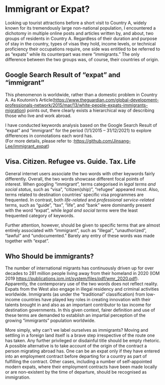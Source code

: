 # Immigrant or Expat?

Looking up tourist attractions before a short visit to Country A, widely known for its tremendously large non-national population, I encountered a dichotomy in multiple online posts and articles written by, and about, two groups of residents in Country A. Regardless of their duration and purpose of stay in the country, types of visas they hold, income levels, or technical proficiency their occupations require, one side was entitled to be referred to as “expats” while its counterpart was mere “immigrants.” The only difference between the two groups was, of course, their countries of origin.

##  Google Search Result of “expat” and “immigrant”

This phenomenon is worldwide, rather than a domestic problem in Country A. As Koutonin’s Article(https://www.theguardian.com/global-development-professionals-network/2015/mar/13/white-people-expats-immigrants-migration) points out, there clearly exists a hierarchical way of describing those who live and work abroad.

I have conducted keywords analysis based on the Google Search Result of “expat” and “immigrant” for the period (1/1/2015 – 31/12/2021) to explore differences in connotations each word has.    
(For more details, please refer to :https://github.com/Jinsang-Lee/immigrant_expat)


## Visa. Citizen. Refugee vs. Guide. Tax. Life

General internet users associate the two words with other keywords fairly differently. Overall, the two words showcase different focal points of interest. When googling “immigrant”, terms categorised in _legal terms and social status_, such as “visa”, “citizen(ship)”, “refugee” appeared most. Also, terms related to destination countries’ specific visa programmes are frequented. In contrast, both _life-related_ and _professional service-related_ terms, such as “guide”, “tax”, “life”, and “bank” were dominantly present with the word “expat”, while _legal and social terms_ were the least frequented category of keywords.

Further attention, however, should be given to specific terms that are almost entirely associated with “immigrant”, such as “illegal”, “unauthorized”, “lawful” and “undocumented.” Barely any entry of these words was made together with “expat”. 

## Who Should be immigrants?

The number of international migrants has continuously driven up for over decades to 281 million people living away from their homeland in 2020 (IOM 2019 https://publications.iom.int/system/files/pdf/wmr_2020.pdf). Apparently, the contemporary use of the two words does not reflect reality. Expats from the West also engage in illegal residency and criminal activities worldwide. Immigrants (as under the “traditional” classification) from low-income countries have played key roles in creating innovation with their talents brought in and also as an important contributor to tax income for destination governments. In this given context, fairer definition and use of these terms are demanded to establish an impartial perception of the growing “immigrants” population worldwide.

More simply, why can't we label ourselves as immigrants? Moving and settling in a foreign land itself is a brave step irrespective of the route one has taken. Any further privileged or disdainful title should be empty rhetoric. 
A possible alternative is to take account of the origin of the contract a person migrating abroad has. One can be an expat only if they have entered into an employment contract before departing for a country as part of fulfilling the contract. Other cases, including a number of self-appointed modern expats, where their employment contracts have been made locally or are non-existent by the time of departure, should be recognised as immigration.
